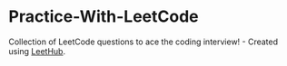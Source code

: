 # Practice-With-LeetCode
Collection of LeetCode questions to ace the coding interview! - Created using [LeetHub](https://github.com/QasimWani/LeetHub).

